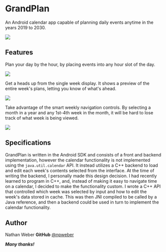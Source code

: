 ﻿# **GrandPlan**

An Android calendar app capable of planning daily events anytime in the years 2019 to 2030.

![](https://github.com/npweber/GrandPlan/raw/main/screenshots/Shot12.png)

## Features

Plan your day by the hour, by placing events into any hour slot of the day.

![](https://github.com/npweber/GrandPlan/raw/main/screenshots/Shot7.png)

Get a heads up from the single week display. It shows a preview of the entire week's plans, letting you know of what's ahead.

![](https://github.com/npweber/GrandPlan/raw/main/screenshots/Shot9.png)

Take advantage of the smart weekly navigation controls. By selecting a month in a year and any 1st-4th week in the month, it will be hard to lose track of what week is being viewed.

![](https://github.com/npweber/GrandPlan/raw/main/screenshots/Shot3.png)

## Specifications

GrandPlan is written in the Android SDK and consists of a front and backend implementation, however the calendar functionality is not implemented using the `java.util.calendar` API. It instead utilizes a C++ backend to load and edit each week's contents selected from the interface. At the time of writing the backend, I personally made this design decision. I had recently learned to program in C++, and, instead of making it easy to navigate time on a calendar, I decided to make the functionality custom. I wrote a C++ API that controlled which week was selected by input and how to edit the week's data stored in cache. This was then JNI compiled to be called by a Java reference, and then a backend could be used in turn to implement the calendar functionality.


 ## **Author**
Nathan Weber
**GitHub** [@npweber](https://github.com/npweber/)

***Many thanks!***

